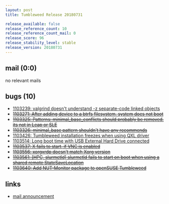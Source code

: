 ```yaml
---
layout: post
title: Tumbleweed Release 20180731

release_available: false
release_reference_count: 10
release_reference_count_mail: 0
release_score: 96
release_stability_level: stable
release_version: 20180731
---
```


## mail (0:0)

no relevant mails

## bugs (10)

<!--more-->

- [1103239: valgrind doesn't understand -z separate-code linked objects](https://bugzilla.opensuse.org/show_bug.cgi?id=1103239)
- ~~[1103271: After adding device to a btrfs filesystem, system does not boot](https://bugzilla.opensuse.org/show_bug.cgi?id=1103271)~~
- ~~[1103325: Patterns: minimal_base_conflicts should probably be removed, its not in Leap or SLE](https://bugzilla.opensuse.org/show_bug.cgi?id=1103325)~~
- ~~[1103326: minimal_base pattern shouldn't have any recommends](https://bugzilla.opensuse.org/show_bug.cgi?id=1103326)~~
- [1103426: Tumbleweed installation freezes when using QXL driver](https://bugzilla.opensuse.org/show_bug.cgi?id=1103426)
- [1103514: Long boot time with USB External Hard Drive connected](https://bugzilla.opensuse.org/show_bug.cgi?id=1103514)
- ~~[1103537: X fails to start, if VNC is enabled](https://bugzilla.opensuse.org/show_bug.cgi?id=1103537)~~
- ~~[1103556: xorgxrdp doesn't match Xorg version](https://bugzilla.opensuse.org/show_bug.cgi?id=1103556)~~
- ~~[1103561: \[HPC, slurmctld\] slurmctld fails to start on boot when using a shared remote StateSaveLocation](https://bugzilla.opensuse.org/show_bug.cgi?id=1103561)~~
- ~~[1103640: Add NUT-Monitor package to openSUSE Tumbleweed](https://bugzilla.opensuse.org/show_bug.cgi?id=1103640)~~



## links

- [mail announcement](https://lists.opensuse.org/opensuse-factory/2018-08/msg00056.html)
